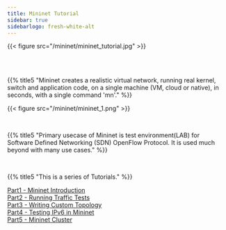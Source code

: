 ```yaml
---
title: Mininet Tutorial
sidebar: true
sidebarlogo: fresh-white-alt
---
```


{{< figure src="/mininet/mininet_tutorial.jpg" >}}


<br><br>


{{% title5 "Mininet creates a realistic virtual network, running real kernel, switch and application code, on a single machine (VM, cloud or native), in seconds, with a single command 'mn'." %}}

{{< figure src="/mininet/mininet_1.png" >}}

<br>

{{% title5 "Primary usecase of Mininet is test environment(LAB) for Software Defined Networking (SDN) OpenFlow Protocol. It is used much beyond with many use cases." %}}

<br>

{{% title5 "This is a series of Tutorials." %}}

<a href="/sdn-tutorials/mininet-introduction">Part1 - Mininet Introduction</a>
<br>
<a href="/sdn-tutorials/mininet-traffic-tests">Part2 - Running Traffic Tests</a>
<br>
<a href="/sdn-tutorials/mininet-custom-topology">Part3 - Writing Custom Topology</a>
<br>
<a href="/sdn-tutorials/testing-ipv6-in-mininet">Part4 - Testing IPv6 in Mininet</a>
<br>
<a href="/sdn-tutorials/mininet-cluster">Part5 - Mininet Cluster</a>


